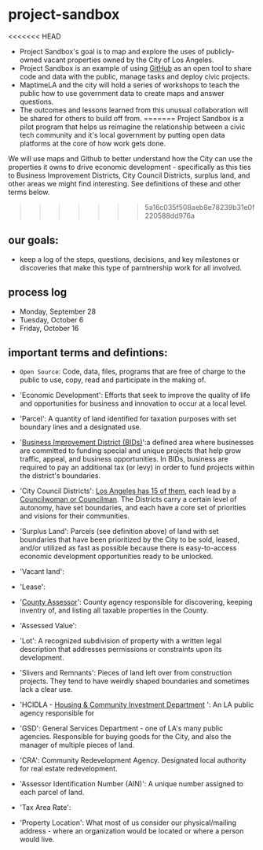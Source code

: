 # project-sandbox
<<<<<<< HEAD
* Project Sandbox's goal is to map and explore the uses of publicly-owned vacant properties owned by the City of Los Angeles.
* Project Sandbox is an example of using [GitHub](http://github.com) as an open tool to share code and data with the public, manage tasks and deploy civic projects.
* MaptimeLA and the city will hold a series of workshops to teach the public how to use government data to create maps and answer questions.
* The outcomes and lessons learned from this unusual collaboration will be shared for others to build off from.
=======
Project Sandbox is a pilot program that helps us reimagine the relationship between a civic tech community and it's local government by putting open data platforms at the core of how work gets done. 

We will use maps and Github to better understand how the City can use the properties it owns to drive economic development - specifically as this ties to Business Improvement Districts, City Council Districts, surplus land, and other areas we might find interesting. See definitions of these and other terms below. 
>>>>>>> 5a16c035f508aeb8e78239b31e0f220588dd976a

## our goals:
- keep a log of the steps, questions, decisions, and key milestones or discoveries that make this type of parntnership work for all involved. 


## process log

- Monday, September 28
- Tuesday, October 6
- Friday, October 16

## important terms and defintions:

- `Open Source`: Code, data, files, programs that are free of charge to the public to use, copy, read and participate in the making of.

- 'Economic Development': Efforts that seek to improve the quality of life and opportunities for business and innovation to occur at a local level.  

- 'Parcel': A quantity of land identified for taxation purposes with set boundary lines and a designated use. 

- '<a href="https://www.google.com/maps/d/u/0/viewer?mid=zqfUVml1aEPw.kbxWlCihicZQ">Business Improvement District (BIDs)</a>':a defined area where businesses are committed to funding special and unique projects that help grow traffic, appeal, and business opportunities. In BIDs, business are required to pay an additional tax (or levy) in order to fund projects within the district's boundaries.

- 'City Council Districts': <a href="http://boundaries.latimes.com/set/la-city-council-districts-2012">Los Angeles has 15 of them</a>, each lead by a <a href="http://council.lacity.org/Directory/index.htm">Councilwoman or Councilman</a>. The Districts carry a certain level of autonomy, have set boundaries, and each have a core set of priorities and visions for their communities. 
- 'Surplus Land': Parcels (see definition above) of land with set boundaries that have been prioritized by the City to be sold, leased, and/or utilized as fast as possible because there is easy-to-access economic development opportunities ready to be unlocked. 

- 'Vacant land': 

- 'Lease': 

- '<a href="http://maps.assessor.lacounty.gov/GVH_2_2/Index.html?configBase=http://maps.assessor.lacounty.gov/Geocortex/Essentials/REST/sites/PAIS/viewers/PAIS_hv/virtualdirectory/Resources/Config/Default">County Assessor</a>': County agency responsible for discovering, keeping inventry of, and listing all taxable properties in the County. 

- 'Assessed Value':

- 'Lot': A recognized subdivision of property with a written legal description that addresses permissions or constraints upon its development.

- 'Slivers and Remnants': Pieces of land left over from construction projects. They tend to have weirdly shaped boundaries and sometimes lack a clear use. 

- 'HCIDLA - <a href="http://hcidla.lacity.org/residents-participants">Housing & Community Investment Department</a> ': An LA public agency responsible for 

- 'GSD': General Services Department - one of LA's many public agencies. Responsible for buying goods for the City, and also the manager of multiple pieces of land. 

- 'CRA': Community Redevelopment Agency. Designated local authority for real estate redevelopment. 

- 'Assessor Identification Number (AIN)': A unique number assigned to each parcel of land. 

- 'Tax Area Rate':

- 'Property Location': What most of us consider our physical/mailing address - where an organization would be located or where a person would live. 
